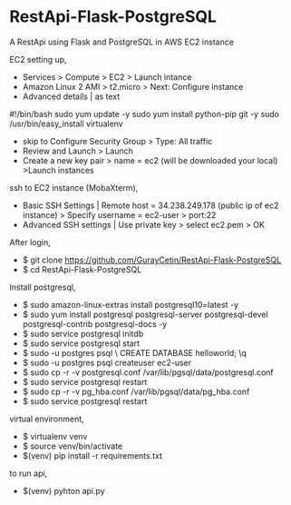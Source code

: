# RestApi-Flask-PostgreSQL
A RestApi using Flask and PostgreSQL in AWS EC2 instance

EC2 setting up,
- Services > Compute > EC2 > Launch intance
- Amazon Linux 2 AMI > t2.micro > Next: Configure instance 
- Advanced details | as text 

#!/bin/bash 
sudo yum update -y
sudo yum install python-pip git -y
sudo /usr/bin/easy_install virtualenv

- skip to Configure Security Group > Type: All traffic
- Review and Launch > Launch
- Create a new key pair > name = ec2 (will be downloaded your local) >Launch instances

ssh to EC2 instance (MobaXterm),
- Basic SSH Settings | Remote host = 34.238.249.178 (public ip of ec2 instance) > Specify username = ec2-user > port:22
- Advanced SSH settings | Use private key > select ec2.pem > OK

After login,
- $ git clone https://github.com/GurayCetin/RestApi-Flask-PostgreSQL
- $ cd RestApi-Flask-PostgreSQL

Install postgresql,
- $ sudo amazon-linux-extras install postgresql10=latest -y
- $ sudo yum install postgresql postgresql-server postgresql-devel postgresql-contrib postgresql-docs -y
- $ sudo service postgresql initdb 
- $ sudo service postgresql start
- $ sudo -u postgres psql 
\ CREATE DATABASE helloworld;
\q
- $ sudo -u postgres psql createuser ec2-user
- $ sudo cp -r -v postgresql.conf /var/lib/pgsql/data/postgresql.conf
- $ sudo service postgresql restart
- $ sudo cp -r -v pg_hba.conf /var/lib/pgsql/data/pg_hba.conf
- $ sudo service postgresql restart

virtual environment,
- $ virtualenv venv
- $ source venv/bin/activate
- $(venv) pip install -r requirements.txt

to run api,
- $(venv) pyhton api.py


